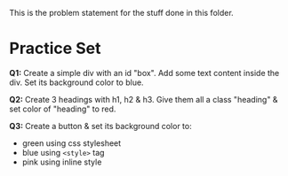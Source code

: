This is the problem statement for the stuff done in this folder.

# Practice Set 

**Q1:** Create a simple div with an id "box". Add some text content inside the div. Set its background color to blue.

**Q2:** Create 3 headings with h1, h2 & h3. Give them all a class "heading" & set color of "heading" to red.

**Q3:** Create a button & set its background color to:
* green using css stylesheet
* blue using `<style>` tag
* pink using inline style